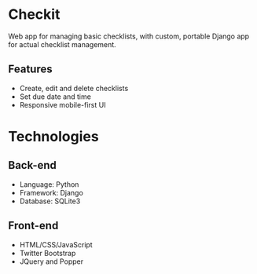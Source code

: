 # Checkit

Web app for managing basic checklists, with custom, portable Django app for actual checklist management. 

## Features
- Create, edit and delete checklists
- Set due date and time
- Responsive mobile-first UI

# Technologies
## Back-end
- Language: Python
- Framework: Django
- Database: SQLite3

## Front-end
- HTML/CSS/JavaScript
- Twitter Bootstrap
- JQuery and Popper
